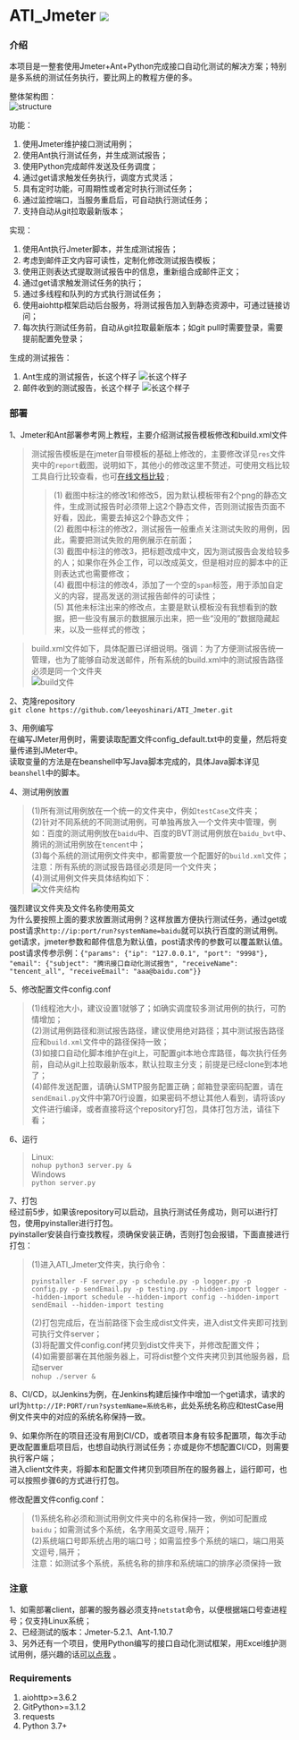 # ATI_Jmeter ![](https://visitor-badge.glitch.me/badge?page_id=leeyoshinari)
### 介绍
本项目是一整套使用Jmeter+Ant+Python完成接口自动化测试的解决方案；特别是多系统的测试任务执行，要比网上的教程方便的多。<br>

整体架构图：<br>
![structure](https://github.com/leeyoshinari/ATI_Jmeter/blob/master/res/structure.jpg)

功能：<br>
1. 使用Jmeter维护接口测试用例；
2. 使用Ant执行测试任务，并生成测试报告；
3. 使用Python完成邮件发送及任务调度；
4. 通过get请求触发任务执行，调度方式灵活；
5. 具有定时功能，可周期性或者定时执行测试任务；
6. 通过监控端口，当服务重启后，可自动执行测试任务；
7. 支持自动从git拉取最新版本；

实现：<br>
1. 使用Ant执行Jmeter脚本，并生成测试报告；
2. 考虑到邮件正文内容可读性，定制化修改测试报告模板；
3. 使用正则表达式提取测试报告中的信息，重新组合成邮件正文；
4. 通过get请求触发测试任务的执行；
5. 通过多线程和队列的方式执行测试任务；
6. 使用aiohttp框架启动后台服务，将测试报告加入到静态资源中，可通过链接访问；
7. 每次执行测试任务前，自动从git拉取最新版本；如git pull时需要登录，需要提前配置免登录；

生成的测试报告：<br>
1. Ant生成的测试报告，长这个样子
![长这个样子](https://github.com/leeyoshinari/ATI_Jmeter/blob/master/res/email.jpg)
2. 邮件收到的测试报告，长这个样子
![长这个样子](https://github.com/leeyoshinari/ATI_Jmeter/blob/master/res/send_email.jpg)

### 部署
1、Jmeter和Ant部署参考网上教程，主要介绍测试报告模板修改和build.xml文件<br>
> 测试报告模板是在jmeter自带模板的基础上修改的，主要修改详见`res`文件夹中的`report`截图，说明如下，其他小的修改这里不赘述，可使用文档比较工具自行比较查看，也可[在线文档比较](http://www.jq22.com/textDifference) ;<br>
>> (1) 截图中标注的修改1和修改5，因为默认模板带有2个png的静态文件，生成测试报告时必须带上这2个静态文件，否则测试报告页面不好看，因此，需要去掉这2个静态文件；<br>
>> (2) 截图中标注的修改2，测试报告一般重点关注测试失败的用例，因此，需要把测试失败的用例展示在前面；<br>
>> (3) 截图中标注的修改3，把标题改成中文，因为测试报告会发给较多的人；如果你在外企工作，可以改成英文，但是相对应的脚本中的正则表达式也需要修改；<br>
>> (4) 截图中标注的修改4，添加了一个空的`span`标签，用于添加自定义的内容，提高发送的测试报告邮件的可读性；<br>
>> (5) 其他未标注出来的修改点，主要是默认模板没有我想看到的数据，把一些没有展示的数据展示出来，把一些“没用的”数据隐藏起来，以及一些样式的修改；<br>

> build.xml文件如下，具体配置已详细说明。强调：为了方便测试报告统一管理，也为了能够自动发送邮件，所有系统的build.xml中的测试报告路径必须是同一个文件夹<br>
    ![build文件](https://github.com/leeyoshinari/ATI_Jmeter/blob/master/res/build.jpg)

2、克隆repository<br>
    ```git clone https://github.com/leeyoshinari/ATI_Jmeter.git``` <br>

3、用例编写<br>
    在编写JMeter用例时，需要读取配置文件config_default.txt中的变量，然后将变量传递到JMeter中。<br>
    读取变量的方法是在beanshell中写Java脚本完成的，具体Java脚本详见`beanshell`中的脚本。

4、测试用例放置<br>
> (1)所有测试用例放在一个统一的文件夹中，例如`testCase`文件夹；<br>
> (2)针对不同系统的不同测试用例，可单独再放入一个文件夹中管理，例如：百度的测试用例放在`baidu`中、百度的BVT测试用例放在`baidu_bvt`中、腾讯的测试用例放在`tencent`中；<br>
> (3)每个系统的测试用例文件夹中，都需要放一个配置好的`build.xml`文件；注意：所有系统的测试报告路径必须是同一个文件夹；<br>
> (4)测试用例文件夹具体结构如下：<br>
> ![文件夹结构](https://github.com/leeyoshinari/ATI_Jmeter/blob/master/res/file_structure.png)

强烈建议文件夹及文件名称使用英文<br>
为什么要按照上面的要求放置测试用例？这样放置方便执行测试任务，通过get或post请求`http://ip:port/run?systemName=baidu`就可以执行百度的测试用例。<br>
get请求，jmeter参数和邮件信息为默认值，post请求传的参数可以覆盖默认值。<br>
post请求传参示例：`{"params": {"ip": "127.0.0.1", "port": "9998"}, "email": {"subject": "腾讯接口自动化测试报告", "receiveName": "tencent_all", "receiveEmail": "aaa@baidu.com"}}`

5、修改配置文件config.conf<br>
> (1)线程池大小，建议设置1就够了；如确实调度较多测试用例的执行，可酌情增加；<br>
> (2)测试用例路径和测试报告路径，建议使用绝对路径；其中测试报告路径应和`build.xml`文件中的路径保持一致；<br>
> (3)如接口自动化脚本维护在git上，可配置git本地仓库路径，每次执行任务前，自动从git上拉取最新版本，默认拉取主分支；前提是已经clone到本地了；<br>
> (4)邮件发送配置，请确认SMTP服务配置正确；邮箱登录密码配置，请在`sendEmail.py`文件中第70行设置，如果密码不想让其他人看到，请将该py文件进行编译，或者直接将这个repository打包，具体打包方法，请往下看；<br>

6、运行<br>
> Linux:<br>
> ```nohup python3 server.py &``` <br>
> Windows<br>
> ```python server.py``` <br>

7、打包<br>
经过前5步，如果该repository可以启动，且执行测试任务成功，则可以进行打包，使用pyinstaller进行打包。<br>
pyinstaller安装自行查找教程，须确保安装正确，否则打包会报错，下面直接进行打包：
> (1)进入ATI_Jmeter文件夹，执行命令：<br>
> ```shell
> pyinstaller -F server.py -p schedule.py -p logger.py -p config.py -p sendEmail.py -p testing.py --hidden-import logger --hidden-import schedule --hidden-import config --hidden-import sendEmail --hidden-import testing
> ```
> (2)打包完成后，在当前路径下会生成dist文件夹，进入dist文件夹即可找到可执行文件server；<br>
> (3)将配置文件config.conf拷贝到dist文件夹下，并修改配置文件；<br>
> (4)如需要部署在其他服务器上，可将dist整个文件夹拷贝到其他服务器，启动server <br>
> ```nohup ./server &```

8、CI/CD，以Jenkins为例，在Jenkins构建后操作中增加一个get请求，请求的url为`http://IP:PORT/run?systemName=系统名称`，此处系统名称应和testCase用例文件夹中的对应的系统名称保持一致。

9、如果你所在的项目还没有用到CI/CD，或者项目本身有较多配置项，每次手动更改配置重启项目后，也想自动执行测试任务；亦或是你不想配置CI/CD，则需要执行客户端；<br>
进入client文件夹，将脚本和配置文件拷贝到项目所在的服务器上，运行即可，也可以按照步骤6的方式进行打包。<br>

修改配置文件config.conf：<br>
> (1)系统名称必须和测试用例文件夹中的名称保持一致，例如可配置成`baidu`；如需测试多个系统，名字用英文逗号`,`隔开；<br>
> (2)系统端口号即系统占用的端口号；如需监控多个系统的端口，端口用英文逗号`,`隔开；<br>
注意：如测试多个系统，系统名称的排序和系统端口的排序必须保持一致

### 注意
1、如需部署client，部署的服务器必须支持`netstat`命令，以便根据端口号查进程号；仅支持Linux系统；<br>
2、已经测试的版本：Jmeter-5.2.1、Ant-1.10.7<br>
3、另外还有一个项目，使用Python编写的接口自动化测试框架，用Excel维护测试用例，感兴趣的话[可以点我](https://github.com/leeyoshinari/ATI) 。

### Requirements
1. aiohttp>=3.6.2
2. GitPython>=3.1.2
3. requests
4. Python 3.7+
